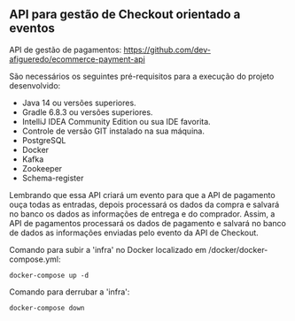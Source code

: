 <h2>API para gestão de Checkout orientado a eventos</h2>

API de gestão de pagamentos: https://github.com/dev-afigueredo/ecommerce-payment-api

São necessários os seguintes pré-requisitos para a execução do projeto desenvolvido:

* Java 14 ou versões superiores.
* Gradle 6.8.3 ou versões superiores.
* IntelliJ IDEA Community Edition ou sua IDE favorita.
* Controle de versão GIT instalado na sua máquina.
* PostgreSQL
* Docker
* Kafka
* Zookeeper
* Schema-register

Lembrando que essa API criará um evento para que a API de pagamento ouça todas as entradas, depois processará os dados
da compra e salvará no banco os dados as informações de entrega e do comprador. Assim, a API de pagamentos processará 
os dados de pagamento e salvará no banco de dados as informações enviadas pelo evento da API de Checkout.

Comando para subir a 'infra' no Docker localizado em /docker/docker-compose.yml:
```shell script
docker-compose up -d
```

Comando para derrubar a 'infra':
```shell script
docker-compose down
```